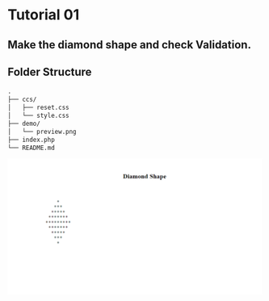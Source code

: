 # Tutorial 01

## Make the diamond shape and check Validation.

## Folder Structure

```
.
├── ccs/
│   ├── reset.css
│   └── style.css
├── demo/
│   └── preview.png
├── index.php
└── README.md
```

![preview.png](demo/preview.png)